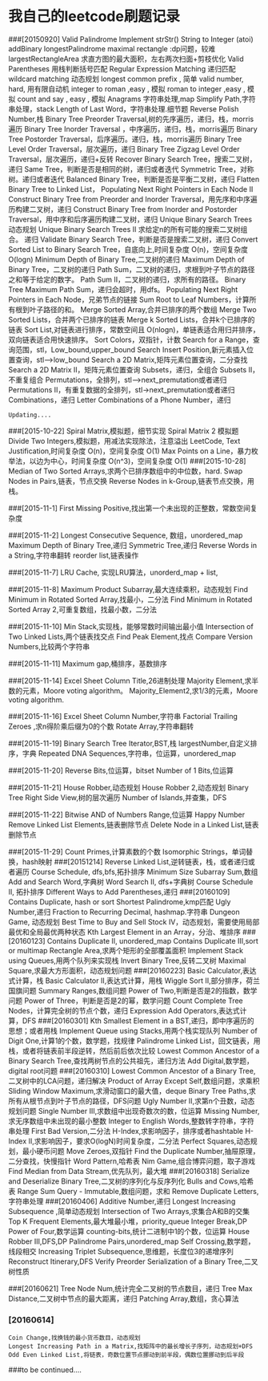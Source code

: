 我自己的leetcode刷题记录
=========================
###[20150920]
    Valid Palindrome
    Implement strStr()
    String to Integer (atoi)
    addBinary
    longestPalindrome 
    maximal rectangle :dp问题，较难
    largestRectangleArea 求直方图的最大面积，左右两次扫面+剪枝优化
    Valid Parentheses 用栈判断括号匹配
    Regular Expression Matching 递归匹配
	wildcard matching 动态规划
	longest common prefix , 简单
	valid number, hard, 用有限自动机
	integer to roman ,easy , 模拟
	roman to integer ,easy , 模拟
	count and say , easy , 模拟
	Anagrams 字符串处理,map
	Simplify Path,字符串处理，stack
	Length of Last Word，字符串处理.细节题
	Reverse Polish Number,栈
	Binary Tree Preorder Traversal,树的先序遍历，递归，栈，morris遍历
	Binary Tree Inorder Traversal ，中序遍历，递归，栈，morris遍历
	Binary Tree Postorder Traversal，后序遍历。递归，栈，morris遍历
	Binary Tree Level Order Traversal，层次遍历，递归
	Binary Tree Zigzag Level Order Traversal，层次遍历，递归+反转
	Recover Binary Search Tree，搜索二叉树，递归
	Same Tree，判断是否是相同的树，递归或者迭代
	Symmetric Tree，对称树。递归或者迭代
	Balanced Binary Tree，判断是否是平衡二叉树，递归
	Flatten Binary Tree to Linked List，
	Populating Next Right Pointers in Each Node II
	Construct Binary Tree from Preorder and Inorder Traversal，用先序和中序遍历构建二叉树，递归
	Construct Binary Tree from Inorder and Postorder Traversal，用中序和后序遍历构建二叉树，递归
	Unique Binary Search Trees 动态规划
	Unique Binary Search Trees II 求给定n的所有可能的搜索二叉树组合。 递归
	Validate Binary Search Tree，判断是否是搜索二叉树，递归
	Convert Sorted List to Binary Search Tree，自底向上,时间复杂度 O(n)，空间复杂度 O(logn)
	Minimum Depth of Binary Tree,二叉树的递归
	Maximum Depth of Binary Tree，二叉树的递归
	Path Sum，二叉树的递归，求根到叶子节点的路径之和等于给定的数字。
	Path Sum II，二叉树的递归，求所有的路径。
	Binary Tree Maximum Path Sum，递归会超时，用dfs。
	Populating Next Right Pointers in Each Node，兄弟节点的链接
	Sum Root to Leaf Numbers，计算所有根到叶子路径的和。
	Merge Sorted Array,合并已排序的两个数组
	Merge Two Sorted Lists，合并两个已排序的链表
	Merge k Sorted Lists，合并k个已排序的链表
	Sort List,对链表进行排序，常数空间且 O(nlogn)，单链表适合用归并排序，双向链表适合用快速排序。
	Sort Colors，双指针，计数
	Search for a Range，查询范围，stl，Low_bound,upper_bound
	Search Insert Position,新元素插入位置查询，stl-->low_bound
	Search a 2D Matrix,矩阵元素位置查询，二分查找
	Search a 2D Matrix II，矩阵元素位置查询
	Subsets，递归，全组合
	Subsets II，不重复组合
	Permutations，全排列，stl-->next_premutation或者递归
	Permutations II，有重复数据的全排列，stl->next_premutation或者递归
	Combinations，递归
	Letter Combinations of a Phone Number，递归
	
	Updating....
    
###[2015-10-22]
	Spiral Matrix,模拟题，细节实现
	Spiral Matrix 2 模拟题
	Divide Two Integers,模拟题，用减法实现除法，注意溢出
	LeetCode, Text Justification,时间复杂度 O(n)，空间复杂度 O(1)
	Max Points on a Line，暴力枚举法，以边为中心，时间复杂度 O(n^3)，空间复杂度 O(1)
###[2015-10-28]
	Median of Two Sorted Arrays,求两个已排序数组中的中位数，hard.
	Swap Nodes in Pairs,链表，节点交换
	Reverse Nodes in k-Group,链表节点交换，用栈。
    
###[2015-11-1]
	First Missing Positive,找出第一个未出现的正整数，常数空间复杂度
	
###[2015-11-2]
	Longest Consecutive Sequence, 数组，unordered_map
	Maximum Depth of Binary Tree,递归
	Symmetric Tree,递归
	Reverse Words in a String,字符串翻转
	reorder list,链表操作
	
###[2015-11-7]
	LRU Cache, 实现LRU算法，unorderd_map + list,
	
###[2015-11-8]
	Maximum Product Subarray,最大连续乘积，动态规划
	Find Minimum in Rotated Sorted Array,找最小，二分法
	Find Minimum in Rotated Sorted Array 2,可重复数组，找最小数，二分法
	
###[2015-11-10]
	Min Stack,实现栈，能够常数时间输出最小值
	Intersection of Two Linked Lists,两个链表找交点
	Find Peak Element,找点
	Compare Version Numbers,比较两个字符串
	
###[2015-11-11]
	Maximum gap,桶排序，基数排序
	
###[2015-11-14]
	Excel Sheet Column Title,26进制处理
	Majority Element,求半数的元素，Moore voting algorithm。
	Majority_Element2,求1/3的元素，Moore voting algorithm.
	
###[2015-11-16]
	Excel Sheet Column Number,字符串
	Factorial Trailing Zeroes ,求n得阶乘后缀为0的个数
	Rotate Array,字符串翻转
	
###[2015-11-19]
	Binary Search Tree Iterator,BST,栈
	largestNumber,自定义排序，字典
	Repeated DNA Sequences,字符串，位运算，unordered_map
	
###[2015-11-20]
	Reverse Bits,位运算，bitset
	Number of 1 Bits,位运算
	
###[2015-11-21]
	House Robber,动态规划
	House Robber 2,动态规划
	Binary Tree Right Side View,树的层次遍历
	Number of Islands,并查集，DFS
	
###[2015-11-22]
	Bitwise AND of Numbers Range,位运算
	Happy Number
	Remove Linked List Elements,链表删除节点
	Delete Node in a Linked List,链表删除节点
	
###[2015-11-29]
	Count Primes,计算素数的个数
	Isomorphic Strings，单词替换，hash映射
###[20151214]
    Reverse Linked List,逆转链表，栈，或者递归或者遍历
    Course Schedule, dfs,bfs,拓扑排序
    Minimum Size Subarray Sum,数组
    Add and Search Word,字典树
    Word Search II, dfs+字典树
    Course Schedule II, 拓扑排序
    Different Ways to Add Parentheses,递归
###[20160109]
	Contains Duplicate, hash or sort 
	Shortest Palindrome,kmp匹配
	Ugly Number,递归
	Fraction to Recurring Decimal, hashmap.字符串
	Dungeon Game, 动态规划
	Best Time to Buy and Sell Stock IV，动态规划，需要使用局部最优和全局最优两种状态
	Kth Largest Element in an Array，分治、堆排序
###[20160123]
	Contains Duplicate II, unordered_map
	Contains Duplicate III,sort or multimap
	Rectangle Area,求两个矩形的全部覆盖面积
	Implement Stack using Queues,用两个队列来实现栈
	Invert Binary Tree,反转二叉树
	Maximal Square,求最大方形面积，动态规划问题
###[20160223]
    Basic Calculator,表达式计算，栈
    Basic Calculator II,表达式计算，用栈
    Wiggle Sort II,部分排序，荷兰国旗问题
	Summary Ranges,数组问题
	Power of Two,判断是否是2的指数，数学问题
	Power of Three，判断是否是2的幂，数学问题
    Count Complete Tree Nodes，计算完全树的节点个数，递归
    Expression Add Operators,表达式计算，DFS
###[20160301]
    Kth Smallest Element in a BST,递归，即中序遍历的思想；或者用栈
    Implement Queue using Stacks,用两个栈实现队列
    Number of Digit One,计算1的个数，数学题，找规律
    Palindrome Linked List，回文链表，用栈，或者将链表前半段逆转，然后前后依次比较
    Lowest Common Ancestor of a Binary Search Tree,查找两树节点的公共祖先，递归方法
	Add Digital,数学题，digital root问题
###[20160310]
    Lowest Common Ancestor of a Binary Tree,二叉树中的LCA问题，递归解决
    Product of Array Except Self,数组问题，求乘积
    Sliding Window Maximum,求滑动窗口的最大值，deque
    Binary Tree Paths,求所有从根节点到叶子节点的路径，DFS问题
    Ugly Number II,求第n个丑数，动态规划问题
    Single Number III,求数组中出现奇数次的数，位运算
    Missing Number,求无序数组中未出现的最小整数
    Integer to English Words,整数转字符串，字符串处理
	First Bad Version,二分法
	H-Index,求影响因子，排序或者hashtable
    H-Index II,求影响因子，要求O(logN)时间复杂度，二分法
    Perfect Squares,动态规划，最小硬币问题
    Move Zeroes,双指针
    Find the Duplicate Number,抽屉原理，二分查找，快慢指针
    Word Pattern,哈希表
    Nim Game,组合博弈问题，取子游戏
    Find Median from Data Stream,优先队列，最大堆
###[20160318]
    Serialize and Deserialize Binary Tree,二叉树的序列化与反序列化
    Bulls and Cows,哈希表
    Range Sum Query - Immutable,数组问题，求和
    Remove Duplicate Letters,字符串处理
###[20160406]
    Additive Number,递归
    Longest Increasing Subsequence ,简单动态规划
    Intersection of Two Arrays,求集合A和B的交集
    Top K Frequent Elements,最大堆最小堆，priority_queue
    Integer Break,DP
    Power of Four,数学运算
    counting-bits,统计二进制中1的个数，位运算
    House Robber III,DFS,DP
    Palindrome Pairs,unordered_map
    Self Crossing,数学题，线段相交
    Increasing Triplet Subsequence,思维题，长度位3的递增序列
    Reconstruct Itinerary,DFS
	Verify Preorder Serialization of a Binary Tree,二叉树性质

###[20160621]
    Tree Node Num,统计完全二叉树的节点数目，递归
    Tree Max Distance,二叉树中节点的最大距离，递归
	Patching Array,数组，贪心算法
### [20160614]
	Coin Change,找换钱的最小货币数目，动态规划
	Longest Increasing Path in a Matrix,找矩阵中的最长增长子序列，动态规划+DFS
	Odd Even Linked List,将链表，奇数位置节点挪动到前半段，偶数位置挪动到后半段

###to be continued....